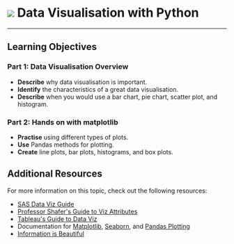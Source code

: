 # ![](https://ga-dash.s3.amazonaws.com/production/assets/logo-9f88ae6c9c3871690e33280fcf557f33.png) Data Visualisation with Python

---

## Learning Objectives

### Part 1: Data Visualisation Overview

- **Describe** why data visualisation is important.
- **Identify** the characteristics of a great data visualisation.
- **Describe** when you would use a bar chart, pie chart, scatter plot, and histogram.

### Part 2: Hands on with matplotlib
 
- **Practise** using different types of plots.
- **Use** Pandas methods for plotting.
- **Create** line plots, bar plots, histograms, and box plots.

## Additional Resources

For more information on this topic, check out the following resources:

- [SAS Data Viz Guide](http://www.sas.com/en_us/insights/big-data/data-visualization.html)
- [Professor Shafer's Guide to Viz Attributes](http://mediashift.org/2016/02/checklist-does-your-data-visualization-say-what-you-think-it-says/)
- [Tableau's Guide to Data Viz](https://drive.google.com/file/d/0Bx2SHQGVqWasT1l4NWtLclJJcWM/view)
- Documentation for [Matplotlib](https://matplotlib.org/), [Seaborn](https://seaborn.pydata.org/), and [Pandas Plotting](http://pandas.pydata.org/pandas-docs/stable/generated/pandas.DataFrame.plot.html)
- [Information is Beautiful](https://informationisbeautiful.net/)